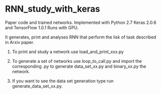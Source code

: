 # RNN_study_with_keras
Paper code and trained networks.
Implemented with Python 2.7 Keras 2.0.6 and TensorFlow 1.0.1
Runs with GPU.

It generates, print and analyses RNN that perform the lisk of task described in Arxiv paper.

1) To print and study a  network use load_and_print_xxx.py

2) To generate a set of networks use loop_to_call.py and import the corresponding .py to generate data_set_xx.py and binary_xx.py the network.

3) If you want to see the data set generation type run generate_data_set_xx.py. 

